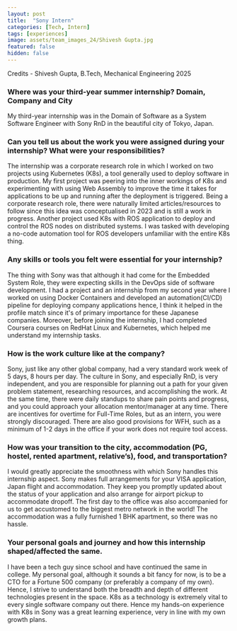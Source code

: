 ```yaml
---
layout: post
title:  "Sony Intern"
categories: [Tech, Intern]
tags: [experiences]
image: assets/team_images_24/Shivesh Gupta.jpg
featured: false
hidden: false
---
```


Credits - Shivesh Gupta, B.Tech, Mechanical Engineering 2025

### Where was your third-year summer internship? Domain, Company and City
My third-year internship was in the Domain of Software as a System Software Engineer with Sony RnD in the beautiful city of Tokyo, Japan.

### Can you tell us about the work you were assigned during your internship? What were your responsibilities?
The internship was a corporate research role in which I worked on two projects using Kubernetes (K8s), a tool generally used to deploy software in production.
My first project was peering into the inner workings of K8s and experimenting with using Web Assembly to improve the time it takes for applications to be up and running after the deployment is triggered. Being a corporate research role, there were naturally limited articles/resources to follow since this idea was conceptualised in 2023 and is still a work in progress. 
Another project used K8s with ROS application to deploy and control the ROS nodes on distributed systems. I was tasked with developing a no-code automation tool for ROS developers unfamiliar with the entire K8s thing.

### Any skills or tools you felt were essential for your internship?
The thing with Sony was that although it had come for the Embedded System Role, they were expecting skills in the DevOps side of software development. I had a project and an internship from my second year where I worked on using Docker Containers and developed an automation(CI/CD)  pipeline for deploying company applications hence, I think it helped in the profile match since it's of primary importance for these Japanese companies.
Moreover, before joining the internship, I had completed Coursera courses on RedHat Linux and Kubernetes, which helped me understand my internship tasks.

### How is the work culture like at the company?
Sony, just like any other global company, had a very standard work week of 5 days, 8 hours per day. The culture in Sony, and especially RnD, is very independent, and you are responsible for planning out a path for your given problem statement, researching resources, and accomplishing the work. At the same time, there were daily standups to share pain points and progress, and you could approach your allocation mentor/manager at any time. 
There are incentives for overtime for Full-Time Roles, but as an intern, you were strongly discouraged. There are also good provisions for WFH, such as a minimum of 1-2 days in the office if your work does not require tool access.

### How was your transition to the city, accommodation (PG, hostel, rented apartment, relative’s), food, and transportation?
I would greatly appreciate the smoothness with which Sony handles this internship aspect. Sony makes full arrangements for your VISA application, Japan flight and accommodation. They keep you promptly updated about the status of your application and also arrange for airport pickup to accommodate dropoff. The first day to the office was also accompanied for us to get accustomed to the biggest metro network in the world! The accommodation was a fully furnished 1 BHK apartment, so there was no hassle. 

### ⁠Your personal goals and journey and how this internship shaped/affected the same. 
 I have been a tech guy since school and have continued the same in college. My personal goal, although it sounds a bit fancy for now, is to be a CTO for a Fortune 500 company (or preferably a company of my own). Hence, I strive to understand both the breadth and depth of different technologies present in the space. K8s as a technology is extremely vital to every single software company out there. Hence my hands-on experience with K8s in Sony was a great learning experience, very in line with my own growth plans. 
